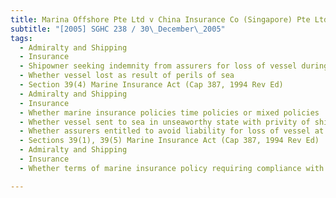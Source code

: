 ```yaml
---
title: Marina Offshore Pte Ltd v China Insurance Co (Singapore) Pte Ltd and Another 
subtitle: "[2005] SGHC 238 / 30\_December\_2005"
tags:
  - Admiralty and Shipping
  - Insurance
  - Shipowner seeking indemnity from assurers for loss of vessel during sea voyage
  - Whether vessel lost as result of perils of sea
  - Section 39(4) Marine Insurance Act (Cap 387, 1994 Rev Ed)
  - Admiralty and Shipping
  - Insurance
  - Whether marine insurance policies time policies or mixed policies
  - Whether vessel sent to sea in unseaworthy state with privity of shipowner
  - Whether assurers entitled to avoid liability for loss of vessel at sea
  - Sections 39(1), 39(5) Marine Insurance Act (Cap 387, 1994 Rev Ed)
  - Admiralty and Shipping
  - Insurance
  - Whether terms of marine insurance policy requiring compliance with warranty surveyor\'s recommended voyage route constituting insurance warranty

---
```


